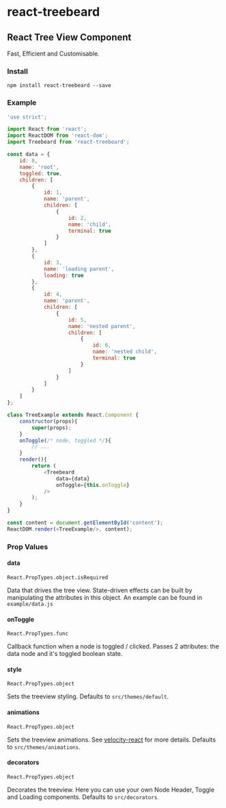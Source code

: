 # react-treebeard

## React Tree View Component

Fast, Efficient and Customisable.

### Install

```
npm install react-treebeard --save
```

### Example
```javascript
'use strict';

import React from 'react';
import ReactDOM from 'react-dom';
import Treebeard from 'react-treebeard';

const data = {
    id: 0,
    name: 'root',
    toggled: true,
    children: [
        {
            id: 1,
            name: 'parent',
            children: [
                {
                    id: 2,
                    name: 'child',
                    terminal: true
                }
            ]
        },
        {
            id: 3,
            name: 'loading parent',
            loading: true
        },
        {
            id: 4,
            name: 'parent',
            children: [
                {
                    id: 5,
                    name: 'nested parent',
                    children: [
                        {
                            id: 6,
                            name: 'nested child',
                            terminal: true
                        }
                    ]
                }
            ]
        }
    ]
};

class TreeExample extends React.Component {
    constructor(props){
        super(props);
    }
    onToggle(/* node, toggled */){
        // ...
    }
    render(){
        return (
            <Treebeard
                data={data}
                onToggle={this.onToggle}
            />
        );
    }
}

const content = document.getElementById('content');
ReactDOM.render(<TreeExample/>, content);
```

### Prop Values

#### data
`React.PropTypes.object.isRequired`

Data that drives the tree view. State-driven effects can be built by manipulating the attributes in this object. An example can be found in `example/data.js`

#### onToggle
`React.PropTypes.func`

Callback function when a node is toggled / clicked. Passes 2 attributes: the data node and it's toggled boolean state.

#### style
`React.PropTypes.object`

Sets the treeview styling. Defaults to `src/themes/default`.

#### animations
`React.PropTypes.object`

Sets the treeview animations. See [velocity-react](https://github.com/twitter-fabric/velocity-react) for more details. Defaults to `src/themes/animations`.

#### decorators
`React.PropTypes.object`

Decorates the treeview. Here you can use your own Node Header, Toggle and Loading components. Defaults to `src/decorators`.
